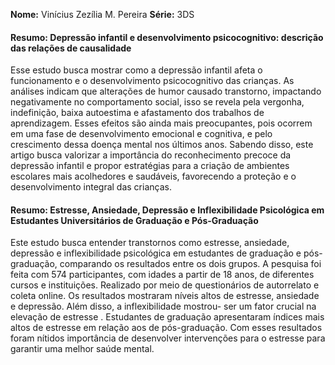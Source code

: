 **Nome:** Vinícius Zezília M. Pereira
**Série:** 3DS

#### **Resumo:** Depressão infantil e desenvolvimento psicocognitivo: descrição das relações de causalidade
Esse estudo busca mostrar como a depressão infantil afeta o funcionamento e o desenvolvimento psicocognitivo das crianças. As análises indicam que alterações de humor causado  transtorno, impactando negativamente no comportamento social, isso se revela pela  vergonha, indefinição, baixa autoestima e afastamento dos trabalhos de aprendizagem. Esses efeitos são ainda mais preocupantes, pois ocorrem em uma fase de desenvolvimento emocional e cognitiva, e pelo crescimento dessa doença mental nos últimos anos. Sabendo disso, este artigo busca valorizar a importância do reconhecimento precoce da depressão infantil e propor estratégias para a criação de ambientes escolares mais acolhedores e saudáveis, favorecendo a proteção e o desenvolvimento integral das crianças.

#### **Resumo:** Estresse, Ansiedade, Depressão e Inflexibilidade Psicológica em Estudantes Universitários de Graduação e Pós-Graduação
Este estudo busca entender transtornos como estresse, ansiedade, depressão e inflexibilidade psicológica em estudantes de graduação e pós-graduação, comparando os resultados entre os dois grupos. A pesquisa foi feita com 574 participantes, com idades a partir de 18 anos, de diferentes cursos e instituições. Realizado por meio de questionários de autorrelato e coleta online. Os resultados mostraram níveis altos de estresse, ansiedade e depressão. Além disso, a inflexibilidade mostrou- ser um fator crucial na elevação de estresse . Estudantes de graduação apresentaram índices mais altos de estresse em relação aos de pós-graduação. Com esses resultados foram nítidos  importância de desenvolver intervenções para o estresse para garantir uma melhor saúde mental.